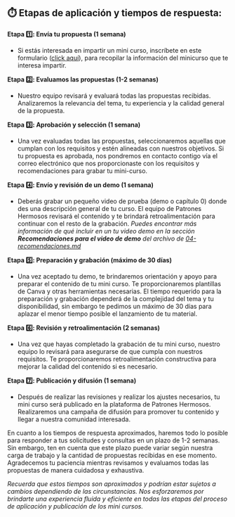 ## ⏱️ Etapas de aplicación y tiempos de respuesta:

**Etapa 1️⃣: Envía tu propuesta (1 semana)**

- Si estás interesada en impartir un mini curso, inscríbete en este formulario ([click aquí](https://forms.gle/gJjRF6RKaHfBMBS68)), para recopilar la información del minicurso que te interesa impartir.

**Etapa 2️⃣: Evaluamos las propuestas (1-2 semanas)**

- Nuestro equipo revisará y evaluará todas las propuestas recibidas. Analizaremos la relevancia del tema, tu experiencia y la calidad general de la propuesta.

**Etapa 3️⃣: Aprobación y selección (1 semana)**

- Una vez evaluadas todas las propuestas, seleccionaremos aquellas que cumplan con los requisitos y estén alineadas con nuestros objetivos. Si tu propuesta es aprobada, nos pondremos en contacto contigo vía el correo electrónico que nos proporcionaste con los requisitos y recomendaciones para grabar tu mini-curso.

**Etapa 4️⃣: Envío y revisión de un demo (1 semana)**

- Deberás grabar un pequeño video de prueba (demo o capítulo 0) donde des una descripción general de tu curso. El equipo de Patrones Hermosos revisará el contenido y te brindará retroalimentación para continuar con el resto de la grabación.
*Puedes encontrar más información de qué incluir en un tu video demo en la sección **Recomendaciones para el video de demo** del archivo de [04-recomendaciones.md](04-recomendaciones.md)*

**Etapa 5️⃣: Preparación y grabación (máximo de 30 días)**

- Una vez aceptado tu demo, te brindaremos orientación y apoyo para preparar el contenido de tu mini curso. Te proporcionaremos plantillas de Canva y otras herramientas necesarias. El tiempo requerido para la preparación y grabación dependerá de la complejidad del tema y tu disponibilidad, sin embargo te pedimos un máximo de 30 días para aplazar el menor tiempo posible el lanzamiento de tu material.

**Etapa 6️⃣: Revisión y retroalimentación (2 semanas)**

- Una vez que hayas completado la grabación de tu mini curso, nuestro equipo lo revisará para asegurarse de que cumpla con nuestros requisitos. Te proporcionaremos retroalimentación constructiva para mejorar la calidad del contenido si es necesario.

**Etapa 7️⃣: Publicación y difusión (1 semana)**

- Después de realizar las revisiones y realizar los ajustes necesarios, tu mini curso será publicado en la plataforma de Patrones Hermosos. Realizaremos una campaña de difusión para promover tu contenido y llegar a nuestra comunidad interesada.

En cuanto a los tiempos de respuesta aproximados, haremos todo lo posible para responder a tus solicitudes y consultas en un plazo de 1-2 semanas. Sin embargo, ten en cuenta que este plazo puede variar según nuestra carga de trabajo y la cantidad de propuestas recibidas en ese momento. Agradecemos tu paciencia mientras revisamos y evaluamos todas las propuestas de manera cuidadosa y exhaustiva.

*Recuerda que estos tiempos son aproximados y podrían estar sujetos a cambios dependiendo de las circunstancias. Nos esforzaremos por brindarte una experiencia fluida y eficiente en todas las etapas del proceso de aplicación y publicación de los mini cursos.*
